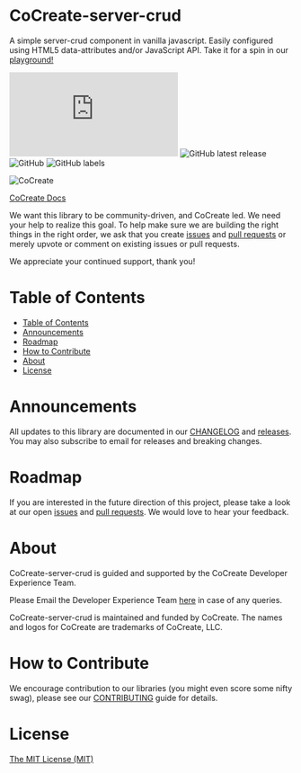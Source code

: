 # CoCreate-server-crud
A simple server-crud component in vanilla javascript. Easily configured using HTML5 data-attributes and/or JavaScript API. Take it for a spin in our [playground!](https://cocreate.app/docs/server-crud)

![GitHub file size in bytes](https://img.shields.io/github/size/CoCreate-app/CoCreate-server-crud/dist/CoCreate-server-crud.min.js?label=minified%20size&style=for-the-badge) 
![GitHub latest release](https://img.shields.io/github/v/release/CoCreate-app/CoCreate-server-crud?style=for-the-badge)
![GitHub](https://img.shields.io/github/license/CoCreate-app/CoCreate-server-crud?style=for-the-badge) 
![GitHub labels](https://img.shields.io/github/labels/CoCreate-app/CoCreate-server-crud/help%20wanted?style=for-the-badge)

![CoCreate](https://cdn.cocreate.app/logo.png)


[CoCreate Docs](https://cocreate.app/docs/server-crud)

We want this library to be community-driven, and CoCreate led. We need your help to realize this goal. To help make sure we are building the right things in the right order, we ask that you create [issues](https://github.com/CoCreate-app/Realtime_Admin_CRM_and_CMS/issues) and [pull requests](https://github.com/CoCreate-app/Realtime_Admin_CRM_and_CMS/pulls) or merely upvote or comment on existing issues or pull requests.

We appreciate your continued support, thank you!

# Table of Contents

- [Table of Contents](#table-of-contents)
- [Announcements](#announcements)
- [Roadmap](#roadmap)
- [How to Contribute](#how-to-contribute)
- [About](#about)
- [License](#license)

<a name="announcements"></a>
# Announcements

All updates to this library are documented in our [CHANGELOG](https://github.com/CoCreate-app/CoCreate-server-crud/blob/master/CHANGELOG.md) and [releases](https://github.com/CoCreate-app/CoCreate-server-crud/releases). You may also subscribe to email for releases and breaking changes. 

<a name="roadmap"></a>
# Roadmap

If you are interested in the future direction of this project, please take a look at our open [issues](https://github.com/CoCreate-app/CoCreate-server-crud/issues) and [pull requests](https://github.com/CoCreate-app/CoCreate-server-crud/pulls). We would love to hear your feedback.


<a name="about"></a>
# About

CoCreate-server-crud is guided and supported by the CoCreate Developer Experience Team.

Please Email the Developer Experience Team [here](mailto:develop@cocreate.app) in case of any queries.

CoCreate-server-crud is maintained and funded by CoCreate. The names and logos for CoCreate are trademarks of CoCreate, LLC.

<a name="contribute"></a>
# How to Contribute

We encourage contribution to our libraries (you might even score some nifty swag), please see our [CONTRIBUTING](https://github.com/CoCreate-app/CoCreate-server-crud/blob/master/CONTRIBUTING.md) guide for details.

# License
[The MIT License (MIT)](https://github.com/CoCreate-app/CoCreate-server-crud/blob/master/LICENSE)

